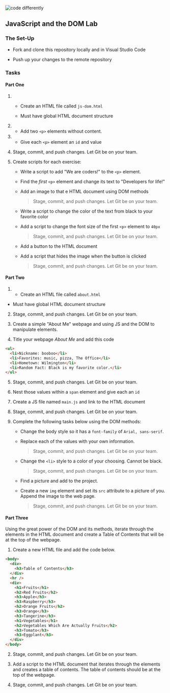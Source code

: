 ![code differently](https://user-images.githubusercontent.com/54545904/91590200-f82ec600-e928-11ea-9433-eea450388abf.png)

## JavaScript and the DOM Lab

### The Set-Up

- Fork and clone this repository locally and in Visual Studio Code

- Push up your changes to the remote repository

### Tasks

#### Part One

1. - Create an HTML file called `js-dom.html`

   - Must have global HTML document structure

2. - Add two `<p>` elements without content.

3. - Give each `<p>` element an `id` and value

4. Stage, commit, and push changes. Let Git be on your team.

5. Create scripts for each exercise:

   - Write a script to add "We are coders!" to the `<p>` element.
        
   - Find the _first_ `<p>` element and change its text to "Developers for life!"
        
   - Add an image to that e HTML document using DOM methods
       
     > Stage, commit, and push changes. Let Git be on your team.

   - Write a script to change the color of the text from black to your favorite color

   - Add a script to change the font size of the first `<p>` element to `40px`

     > Stage, commit, and push changes. Let Git be on your team.

   - Add a button to the HTML document

   - Add a script that hides the image when the button is clicked

     > Stage, commit, and push changes. Let Git be on your team.

#### Part Two

1. - Create an HTML file called `about.html`

  - Must have global HTML document structure

2. Stage, commit, and push changes. Let Git be on your team.

3. Create a simple "About Me" webpage and using JS and the DOM to manipulate elements.

4. Title your webpage _About Me_ and add this code

```html
<ul>
  <li>Nickname: booboo</li>
  <li>Favorites: music, pizza, The Office</li>
  <li>Hometown: Wilmington</li>
  <li>Random Fact: Black is my favorite color.</li>
</ul>
```

5. Stage, commit, and push changes. Let Git be on your team.

6. Nest those values within a `span` element and give each an `id`

7. Create a JS file named `main.js` and link to the HTML document

8. Stage, commit, and push changes. Let Git be on your team.

9. Complete the following tasks below using the DOM methods:

   - Change the body style so it has a `font-family` of `Arial, sans-serif`.

   - Replace each of the values with your own information.

     > Stage, commit, and push changes. Let Git be on your team.

   - Change the `<li>` style to a color of your choosing. Cannot be black.

     > Stage, commit, and push changes. Let Git be on your team.

   - Find a picture and add to the project.

   - Create a new `img` element and set its `src` attribute to a picture of you. Append the image to the web page.

     > Stage, commit, and push changes. Let Git be on your team.

#### Part Three

Using the great power of the DOM and its methods, iterate through the elements in the HTML document and create a Table of Contents that will be at the top of the webpage.

1. Create a new HTML file and add the code below.

```html
<body>
  <div>
    <h3>Table of Contents</h3>
  </div>
  <hr />
  <div>
    <h1>Fruits</h1>
    <h2>Red Fruits</h2>
    <h3>Apple</h3>
    <h3>Raspberry</h3>
    <h2>Orange Fruits</h2>
    <h3>Orange</h3>
    <h3>Tangerine</h3>
    <h1>Vegetables</h1>
    <h2>Vegetables Which Are Actually Fruits</h2>
    <h3>Tomato</h3>
    <h3>Eggplant</h3>
  </div>
</body>
```

2. Stage, commit, and push changes. Let Git be on your team.

3. Add a script to the HTML document that iterates through the elements and creates a table of contents. The table of contents should be at the top of the webpage.

4. Stage, commit, and push changes. Let Git be on your team.
